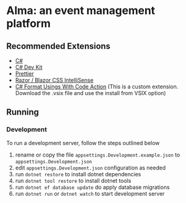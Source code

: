 # Alma: an event management platform

## Recommended Extensions

-   [C#](https://marketplace.visualstudio.com/items?itemName=ms-dotnettools.csharp)
-   [C# Dev Kit](https://marketplace.visualstudio.com/items?itemName=ms-dotnettools.csdevkit)
-   [Prettier](https://marketplace.visualstudio.com/items?itemName=esbenp.prettier-vscode)
-   [Razor / Blazor CSS IntelliSense](https://marketplace.visualstudio.com/items?itemName=kevin-chatham.aspnetcorerazor-html-css-class-completion)
-   [C# Format Usings With Code Action](https://github.com/Nat-thapas/vscode-csharp-format-usings/releases) (This is a custom extension. Download the .vsix file and use the install from VSIX option)

## Running

### Development

To run a development server, follow the steps outlined below

1. rename or copy the file `appsettings.Development.example.json` to `appsettings.Development.json`
2. edit `appsettings.Development.json` configuration as needed
3. run `dotnet restore` to install dotnet dependencies
4. run `dotnet tool restore` to install dotnet tools
5. run `dotnet ef database update` do apply database migrations
6. run `dotnet run` or `dotnet watch` to start development server
